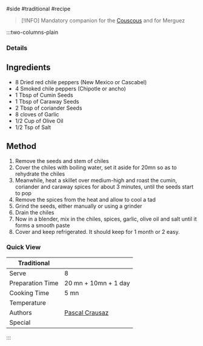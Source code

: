 #side #traditional #recipe

> [!INFO]
> Mandatory companion for the [Couscous](Couscous.md) and for Merguez

:::two-columns-plain

### Details
## Ingredients

- 8 Dried red chile peppers (New Mexico or Cascabel)
- 4 Smoked chile peppers (Chipotle or ancho)
- 1 Tbsp of Cumin Seeds
- 1 Tbsp of Caraway Seeds
- 2 Tbsp of coriander Seeds
- 8 cloves of Garlic
- 1/2 Cup of Olive Oil
- 1/2 Tsp of Salt


## Method

1. Remove the seeds and stem of chiles
2. Cover the chiles with boiling water, set it aside for 20mn so as to rehydrate the chiles
3. Meanwhile, heat a skillet over medium-high and roast the cumin, coriander and caraway spices for about 3 minutes, until the seeds start to pop
4. Remove the spices from the heat and allow to cool a tad
5. Grind the seeds, either manually or using a grinder
6. Drain the chiles
7. Now in a blender, mix in the chiles, spices, garlic, olive oil and salt until it forms a smooth paste
8. Cover and keep refrigerated. It should keep for 1 month or 2 easy.



### Quick View
| Traditional      |                                                |
| ---------------- | ---------------------------------------------- |
| Serve            | 8                                              |
| Preparation Time | 20 mn + 10mn + 1 day                           |
| Cooking Time     | 5 mn                                           |
| Temperature      |                                                |
| Authors          | [Pascal Crausaz](mailto:pascal@askpascal.com)  |
| Special          |                                                |

:::

